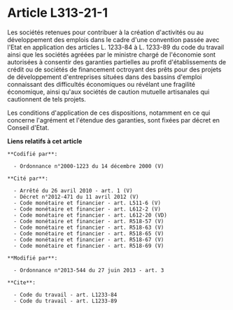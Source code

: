 # Article L313-21-1

Les sociétés retenues pour contribuer à la création d'activités ou au développement des emplois dans le cadre d'une
convention passée avec l'Etat en application des articles L. 1233-84 à L. 1233-89 du code du travail ainsi que les sociétés
agréées par le ministre chargé de l'économie sont autorisées à consentir des garanties partielles au profit d'établissements
de crédit ou de sociétés de financement octroyant des prêts pour des projets de développement d'entreprises situées dans des
bassins d'emploi connaissant des difficultés économiques ou révélant une fragilité économique, ainsi qu'aux sociétés de
caution mutuelle artisanales qui cautionnent de tels projets. 

Les conditions d'application de ces dispositions, notamment en ce qui concerne l'agrément et l'étendue des garanties, sont
fixées par décret en Conseil d'Etat.

**Liens relatifs à cet article**

	**Codifié par**:

	  - Ordonnance n°2000-1223 du 14 décembre 2000 (V)

	**Cité par**:

	  - Arrêté du 26 avril 2010 - art. 1 (V)
	  - Décret n°2012-471 du 11 avril 2012 (V)
	  - Code monétaire et financier - art. L511-6 (V)
	  - Code monétaire et financier - art. L612-2 (V)
	  - Code monétaire et financier - art. L612-20 (VD)
	  - Code monétaire et financier - art. R518-57 (V)
	  - Code monétaire et financier - art. R518-63 (V)
	  - Code monétaire et financier - art. R518-65 (V)
	  - Code monétaire et financier - art. R518-67 (V)
	  - Code monétaire et financier - art. R518-69 (V)

	**Modifié par**:

	  - Ordonnance n°2013-544 du 27 juin 2013 - art. 3

	**Cite**:

	  - Code du travail - art. L1233-84
	  - Code du travail - art. L1233-89
